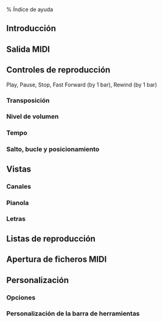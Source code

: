 % Índice de ayuda

## Introducción

## Salida MIDI

## Controles de reproducción

Play, Pause, Stop, Fast Forward (by 1 bar), Rewind (by 1 bar)

### Transposición

### Nivel de volumen

### Tempo

### Salto, bucle y posicionamiento

## Vistas

### Canales

### Pianola

### Letras

## Listas de reproducción

## Apertura de ficheros MIDI

## Personalización

### Opciones

### Personalización de la barra de herramientas


